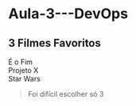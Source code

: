 # Aula-3---DevOps

## 3 Filmes Favoritos
É o Fim <br>
Projeto X <br>
Star Wars <br>

> Foi difícil escolher só 3
